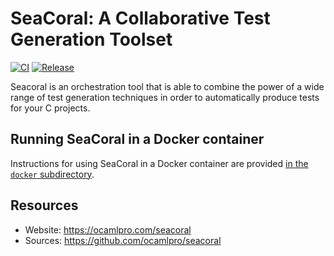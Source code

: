 # SeaCoral: A Collaborative Test Generation Toolset

[![CI][ci-badge]](https://github.com/ocamlpro/seacoral/actions)
[![Release][release-badge]](https://github.com/ocamlpro/seacoral/releases)

Seacoral is an orchestration tool that is able to combine the power of
a wide range of test generation techniques in order to automatically
produce tests for your C projects.

## Running SeaCoral in a Docker container

Instructions for using SeaCoral in a Docker container are provided [in
the `docker` subdirectory](docker/README.md).

## Resources

* Website: https://ocamlpro.com/seacoral
* Sources: https://github.com/ocamlpro/seacoral

[ci-badge]: https://github.com/ocamlpro/seacoral/workflows/CI/badge.svg
[release-badge]: https://img.shields.io/github/release/ocamlpro/seacoral.svg
